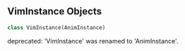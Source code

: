 ## VimInstance Objects

```python
class VimInstance(AnimInstance)
```

deprecated: 'VimInstance' was renamed to 'AnimInstance'.

<a id="unreal.AnimPreviewAttacheInstance"></a>